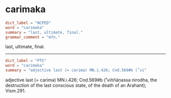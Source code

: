 # carimaka

``` toml
dict_label = "NCPED"
word = "carimaka"
summary = "last, ultimate, final."
grammar_comment = "mfn."
```

last, ultimate, final.

--------------------

``` toml
dict_label = "PTS"
word = "carimaka"
summary = "adjective last (= carima) MN.i.426; Cnd.569#b (˚vi"
```

adjective last (= carima) MN.i.426; Cnd.569#b (˚viññāṇassa nirodha, the destruction of the last conscious state, of the death of an Arahant); Vism.291.

